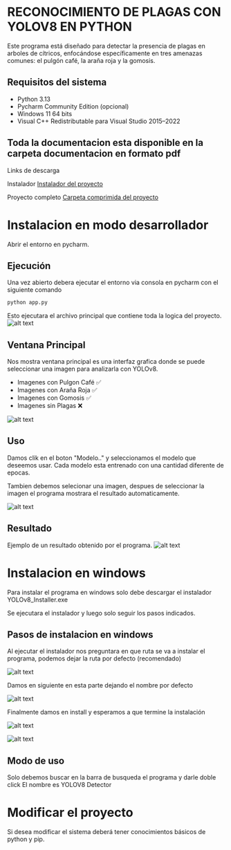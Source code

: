 # RECONOCIMIENTO DE PLAGAS CON YOLOV8 EN PYTHON

Este programa está diseñado para detectar la presencia de plagas en arboles de cítricos, enfocándose específicamente en tres amenazas comunes: el pulgón café, la araña roja y la gomosis.


## Requisitos del sistema
- Python 3.13 
- Pycharm Community Edition (opcional)
- Windows 11 64 bits
- Visual C++ Redistributable para Visual Studio 2015–2022

## Toda la documentacion esta disponible en la carpeta documentacion en formato pdf

Links de descarga

Instalador
[Instalador del proyecto](https://drive.google.com/file/d/1zNTolNuoeiXYfqKkpCfz-nGngFu2gXPN/view?usp=drive_link)

Proyecto completo
[Carpeta comprimida del proyecto](https://drive.google.com/file/d/1zxSyWpFSUtMyB7VaPe4JG-YAFJRXLNWA/view?usp=drive_link)


# Instalacion en modo desarrollador
Abrir el entorno en pycharm.


## Ejecución
Una vez abierto debera ejecutar el entorno via consola en pycharm 
con el siguiente comando 
```bash
python app.py
```

Esto ejecutara el archivo principal que contiene toda la logica del proyecto.
![alt text](img/ejemplo_ejecucion.png)


## Ventana Principal
Nos mostra ventana principal es una interfaz grafica donde se puede seleccionar una imagen para analizarla con YOLOv8.
- Imagenes con Pulgon Café ✅
- Imagenes con Araña Roja ✅
- Imagenes con Gomosis ✅
- Imagenes sin Plagas ❌


![alt text](img/ventana_principal.png)


## Uso
Damos clik en el boton "Modelo.." y seleccionamos el modelo que deseemos usar.
Cada modelo esta entrenado con una cantidad diferente de epocas.

Tambien debemos selecionar una imagen, despues de seleccionar la imagen el programa mostrara el resultado automaticamente. 

![alt text](img/modelos_disponibles.png)


## Resultado
Ejemplo de un resultado obtenido por el programa.
![alt text](img/ejemplo_resultado.png)


# Instalacion en windows 

Para instalar el programa en windows solo debe descargar el instalador 
YOLOv8_Installer.exe

Se ejecutara el instalador y luego solo seguir los pasos indicados.

## Pasos de instalacion en windows

Al ejecutar el instalador nos preguntara en que ruta se va a instalar el programa, podemos dejar la ruta por defecto (recomendado)

![alt text](img/seleccionar_ruta.png)

Damos en siguiente en esta parte dejando el nombre por defecto

![alt text](img/nombre_carpeta.png)

Finalmente damos en install y esperamos a que termine la instalación

![alt text](img/nombre_carpeta.png)

![alt text](img/proceso_instalacion.png)

## Modo de uso

Solo debemos buscar en la barra de busqueda el programa y darle doble click
El nombre es YOLOV8 Detector


# Modificar el proyecto 

Si desea modificar el sistema deberá tener conocimientos básicos de python y pip.

